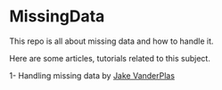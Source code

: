 # MissingData
This repo is all about missing data and how to handle it.

Here are some articles, tutorials related to this subject.

1- Handling missing data by [Jake VanderPlas][1]


[1]: https://www.oreilly.com/learning/handling-missing-data
